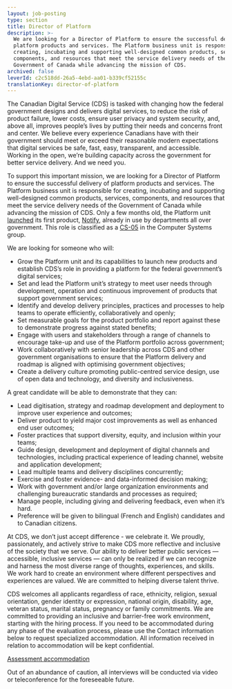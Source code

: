 ```yaml
---
layout: job-posting
type: section
title: Director of Platform
description: >-
  We are looking for a Director of Platform to ensure the successful delivery of
  platform products and services. The Platform business unit is responsible for
  creating, incubating and supporting well-designed common products, services,
  components, and resources that meet the service delivery needs of the
  Government of Canada while advancing the mission of CDS.
archived: false
leverId: c2c518dd-26a5-4ebd-aa01-b339cf52155c
translationKey: director-of-platform
---
```

The Canadian Digital Service (CDS) is tasked with changing how the federal government designs and delivers digital services, to reduce the risk of product failure, lower costs, ensure user privacy and system security, and, above all, improves people’s lives by putting their needs and concerns front and center. We believe every experience Canadians have with their government should meet or exceed their reasonable modern expectations that digital services be safe, fast, easy, transparent, and accessible. Working in the open, we’re building capacity across the government for better service delivery. And we need you.

To support this important mission, we are looking for a Director of Platform to ensure the successful delivery of platform products and services. The Platform business unit is responsible for creating, incubating and supporting well-designed common products, services, components, and resources that meet the service delivery needs of the Government of Canada while advancing the mission of CDS. Only a few months old, the Platform unit [launched](https://nationalpost.com/pmn/news-pmn/canada-news-pmn/youve-got-mail-feds-test-new-e-notification-service-to-save-cash-time) its first product, [Notify](https://notification.alpha.canada.ca/), already in use by departments all over government. This role is classified as a [CS-05](https://www.tbs-sct.gc.ca/agreements-conventions/view-visualiser-eng.aspx?id=1#toc12259212260/) in the Computer Systems group.

We are looking for someone who will:

* Grow the Platform unit and its capabilities to launch new products and establish CDS’s role in providing a platform for the federal government’s digital services;
* Set and lead the Platform unit’s strategy to meet user needs through development, operation and continuous improvement of products that support government services;
* Identify and develop delivery principles, practices and processes to help teams to operate efficiently, collaboratively and openly;
* Set measurable goals for the product portfolio and report against these to demonstrate progress against stated benefits;
* Engage with users and stakeholders through a range of channels to encourage take-up and use of the Platform portfolio across government;
* Work collaboratively with senior leadership across CDS and other government organisations to ensure that the Platform delivery and roadmap is aligned with optimising government objectives;
* Create a delivery culture promoting public-centred service design, use of open data and technology, and diversity and inclusiveness.

A great candidate will be able to demonstrate that they can:

* Lead digitisation, strategy and roadmap development and deployment to improve user experience and outcomes;
* Deliver product to yield major cost improvements as well as enhanced end user outcomes;
* Foster practices that support diversity, equity, and inclusion within your teams;
* Guide design, development and deployment of digital channels and technologies, including practical experience of leading channel, website and application development;
* Lead multiple teams and delivery disciplines concurrently;
* Exercise and foster evidence- and data-informed decision making;
* Work with government and/or large organization environments and challenging bureaucratic standards and processes as required;
* Manage people, including giving and delivering feedback, even when it’s hard.
* Preference will be given to bilingual (French and English) candidates and to Canadian citizens.

At CDS, we don’t just accept difference - we celebrate it. We proudly, passionately, and actively strive to make CDS more reflective and inclusive of the society that we serve. Our ability to deliver better public services — accessible, inclusive services — can only be realized if we can recognize and harness the most diverse range of thoughts, experiences, and skills. We work hard to create an environment where different perspectives and experiences are valued. We are committed to helping diverse talent thrive.

CDS welcomes all applicants regardless of race, ethnicity, religion, sexual orientation, gender identity or expression, national origin, disability, age, veteran status, marital status, pregnancy or family commitments.
We are committed to providing an inclusive and barrier-free work environment, starting with the hiring process. If you need to be accommodated during any phase of the evaluation process, please use the Contact information below to request specialized accommodation. All information received in relation to accommodation will be kept confidential.

[Assessment accommodation](https://www.canada.ca/en/public-service-commission/services/assessment-accommodation-page.html)

Out of an abundance of caution, all interviews will be conducted via video or teleconference for the foreseeable future. 